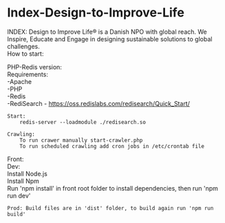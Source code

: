 # Index-Design-to-Improve-Life
INDEX: Design to Improve Life® is a Danish NPO with global reach. We Inspire, Educate and Engage in designing sustainable solutions to global challenges.<br/>
How to start:<br/>

PHP-Redis version:<br/>
	Requirements:<br/>
		-Apache<br/>
		-PHP<br/>
		-Redis<br/>
		-RediSearch - https://oss.redislabs.com/redisearch/Quick_Start/ <br/>
		
	Start:  
		redis-server --loadmodule ./redisearch.so  
		
	Crawling:  
		To run crawer manually start-crawler.php  
		To run scheduled crawling add cron jobs in /etc/crontab file  
		
Front:<br/>
	Dev:<br/>
		Install Node.js <br/>
		Install Npm <br/>
		Run 'npm install' in front root folder to install dependencies, then run 'npm run dev' <br/>
		
	Prod: Build files are in 'dist' folder, to build again run 'npm run build'
	
